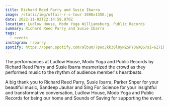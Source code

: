 ```yaml
---
title: Richard Reed Parry and Susie Ibarra
image: /static/img/offair-r-s-tour-1080x1350.jpg
date: 2022-11-02T22:14:58.970Z
location: Ludlow House, Modo Yoga Williamsburg, Public Records
summary: Richard Reed Parry and Susie Ibarra
tags:
  - events
instagram: rrparry
spotify: https://open.spotify.com/album/7pooJkk30lUyNZSFY0GXQG?si=6Z7IbLf4TVylfEvragFGkQ
---
```

The performances at Ludlow House, Modo Yoga and Public Records by Richard Reed Parry and Susie Ibarra mesmerized the crowd as they performed music to the rhythm of audience member's heartbeats. 

A big thank you to Richard Reed Parry, Susie Ibarra, Parker Shper for your beautiful music, Sandeep Jauhar and Sing For Science for your insightful and transformative conversation, Ludlow House, Modo Yoga and Public Records for being our home and Sounds of Saving for supporting the event.